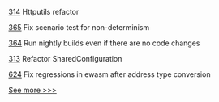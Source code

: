 
[314](https://github.com/hyperledger-labs/orion-server/pull/314) Httputils refactor

[365](https://github.com/hyperledger/fabric-gateway/pull/365) Fix scenario test for non-determinism

[364](https://github.com/hyperledger/fabric-gateway/pull/364) Run nightly builds even if there are no code changes

[313](https://github.com/hyperledger-labs/orion-server/pull/313) Refactor SharedConfiguration

[624](https://github.com/hyperledger-labs/solang/pull/624) Fix regressions in ewasm after address type conversion


[See more >>>](https://start-here.hyperledger.org/pull-requests)

